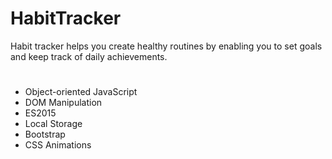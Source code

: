 # HabitTracker

Habit tracker helps you create healthy routines by enabling you to set goals and keep track of daily achievements. 

# 
<ul>
  <li>Object-oriented JavaScript</li>
  <li>DOM Manipulation</li>
  <li>ES2015</li>
  <li>Local Storage</li>
  <li>Bootstrap</li>
  <li>CSS Animations</li>
</ul>
